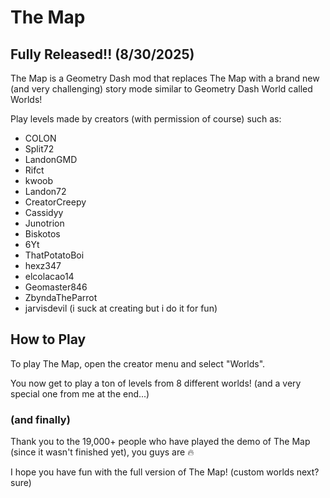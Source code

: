 # The Map
## Fully Released!! (8/30/2025)
The Map is a Geometry Dash mod that replaces The Map with a brand new (and very challenging) story mode similar to Geometry Dash World called Worlds!  
  
Play levels made by creators (with permission of course) such as:
- COLON
- Split72
- LandonGMD
- Rifct
- kwoob
- Landon72
- CreatorCreepy
- Cassidyy
- Junotrion
- Biskotos
- 6Yt
- ThatPotatoBoi
- hexz347
- elcolacao14
- Geomaster846
- ZbyndaTheParrot
- jarvisdevil (i suck at creating but i do it for fun)
  
## How to Play
To play The Map, open the creator menu and select "Worlds".  
  
You now get to play a ton of levels from 8 different worlds! (and a very special one from me at the end...)
  
### (and finally)
Thank you to the 19,000+ people who have played the demo of The Map (since it wasn't finished yet), you guys are :fire:  
  
I hope you have fun with the full version of The Map! (custom worlds next? sure)